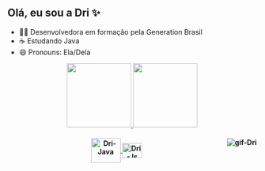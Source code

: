 ## Olá, eu sou a Dri ✨

- 👩‍💻 Desenvolvedora em formação pela Generation Brasil
- ☕ Estudando Java
- 😄 Pronouns: Ela/Dela

<div align="center">
  <a href="https://github.com/drifaro">
  <img height="130em" src="https://github-readme-stats.vercel.app/api?username=drifaro&show_icons=true&theme=outrun&include_all_commits=true&count_private=true&icon_color=white"/>
  <img height="130em" src="https://github-readme-stats.vercel.app/api/top-langs/?username=drifaro&layout=compact&langs_count=7&theme=outrun"/>
</div>
  
 <h4 align="center">
 <img align="center" alt="Dri-Java" height="50" width="60" src="https://cdn.jsdelivr.net/gh/devicons/devicon/icons/java/java-original-wordmark.svg">
 <img align="center" alt="Dri-Js" height="30" width="40" src="https://cdn.jsdelivr.net/gh/devicons/devicon/icons/javascript/javascript-original.svg">
 <img align="right" alt="gif-Dri" src="https://cdn.discordapp.com/attachments/890564066446282812/893223215013453874/Webp.net-gifmaker_1.gif">
 </div>
